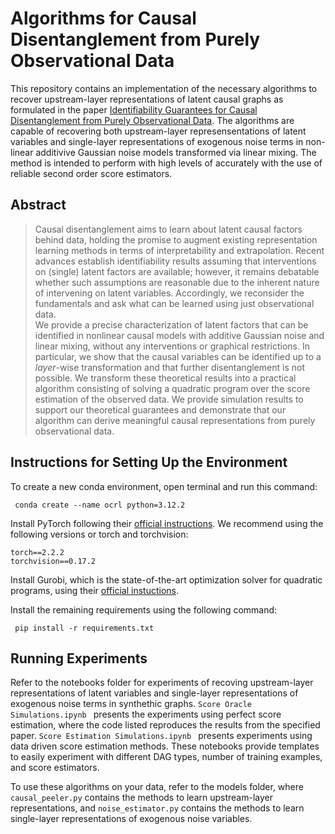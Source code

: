 # Algorithms for Causal Disentanglement from Purely Observational Data

This repository contains an implementation of the necessary algorithms to recover upstream-layer representations of latent causal graphs as formulated in the paper [Identifiability Guarantees for Causal Disentanglement from Purely Observational Data](https://openreview.net/forum?id=M20p6tq9Hq&noteId=0KDq5QK0Sw). The algorithms are capable of recovering both upstream-layer represensentations of latent variables and single-layer representations of exogenous noise terms in non-linear additivive Gaussian noise models transformed via linear mixing. The method is intended to perform with high levels of accurately with the use of reliable second order score estimators.

## Abstract 
> Causal disentanglement aims to learn about latent causal factors behind data, holding the promise to augment existing representation learning methods in terms of interpretability and extrapolation. Recent advances establish identifiability results assuming that interventions on (single) latent factors are available; however, it remains debatable whether such assumptions are reasonable due to the inherent nature of intervening on latent variables. Accordingly, we reconsider the fundamentals and ask what can be learned using just observational data. <br>
> We provide a precise characterization of latent factors that can be identified in nonlinear causal models with additive Gaussian noise and linear mixing, without any interventions or graphical restrictions. In particular, we show that the causal variables can be identified up to a _layer_-wise transformation and that further disentanglement is not possible. We transform these theoretical results into a practical algorithm consisting of solving a quadratic program over the score estimation of the observed data. We provide simulation results to support our theoretical guarantees and demonstrate that our algorithm can derive meaningful causal representations from purely observational data.

 ## Instructions for Setting Up the Environment

 To create a new conda environment, open terminal and run this command:
 
```
 conda create --name ocrl python=3.12.2
```
Install PyTorch following their [official instructions](https://pytorch.org/get-started/locally/). We recommend using the following versions or torch and torchvision:
```
torch==2.2.2
torchvision==0.17.2
```
Install Gurobi, which is the state-of-the-art optimization solver for quadratic programs, using their [official instuctions](https://www.gurobi.com/).

Install the remaining requirements using the following command:
```
 pip install -r requirements.txt
```

 ## Running Experiments

Refer to the notebooks folder for experiments of recoving upstream-layer representations of latent variables and single-layer representations of exogenous noise terms in synthethic graphs. ```Score Oracle Simulations.ipynb ``` presents the experiments using perfect score estimation, where the code listed reproduces the results from the specified paper. ```Score Estimation Simulations.ipynb ``` presents experiments using data driven score estimation methods. These notebooks provide templates to easily experiment with different DAG types, number of training examples, and score estimators.

To use these algorithms on your data, refer to the models folder, where ```causal_peeler.py``` contains the methods to learn upstream-layer representations, and ```noise_estimator.py``` contains the methods to learn single-layer representations of exogenous noise variables.


